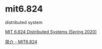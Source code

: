 # mit6.824
distributed system

[MIT 6.824 Distributed Systems (Spring 2020)](https://www.youtube.com/playlist?list=PLrw6a1wE39_tb2fErI4-WkMbsvGQk9_UB)

[简介 - MIT6.824](https://mit-public-courses-cn-translatio.gitbook.io/mit6-824/)


